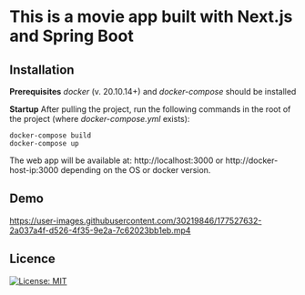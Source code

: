 # This is a movie app built with Next.js and Spring Boot

## Installation

**Prerequisites**
*docker* (v.  20.10.14+) and *docker-compose* should be installed

**Startup**
After pulling the project, run the following commands in the root of the project (where *docker-compose.yml* exists):

    docker-compose build
    docker-compose up

The web app will be available at:
http://localhost:3000 or http://docker-host-ip:3000
depending on the OS or docker version.


## Demo
https://user-images.githubusercontent.com/30219846/177527632-2a037a4f-d526-4f35-9e2a-7c62023bb1eb.mp4

## Licence

[![License: MIT](https://img.shields.io/badge/License-MIT-red.svg)](https://opensource.org/licenses/MIT)
